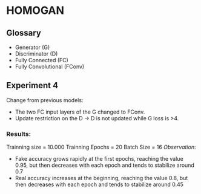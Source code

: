 # HOMOGAN

## Glossary
* Generator (G)
* Discriminator (D)
* Fully Connected (FC)
* Fully Convolutional (FConv)

## Experiment 4
Change from previous models: 
* The two FC input layers of the G changed to FConv.
* Update restriction on the D -> D is not updated while G loss is >4.

### Results:
Trainning size = 10.000
Trainning Epochs = 20
Batch Size = 16
_Observation_: 
* Fake accuracy grows rapidly at the first epochs, reaching the value 0.95, but then decreases with each epoch and tends to stabilize around 0.7
* Real accuracy increases at the beginning, reaching the value 0.8, but then decreases with each epoch and tends to stabilize around 0.45
